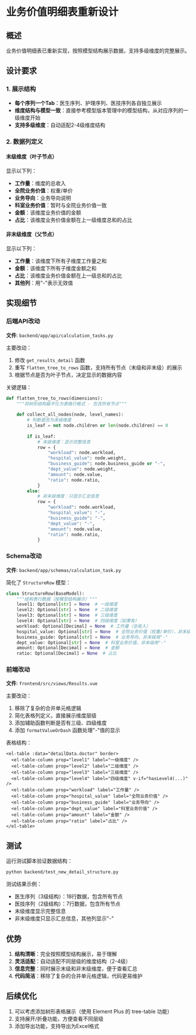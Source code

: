 # 业务价值明细表重新设计

## 概述

业务价值明细表已重新实现，按照模型结构展示数据，支持多级维度的完整展示。

## 设计要求

### 1. 展示结构

- **每个序列一个Tab**：医生序列、护理序列、医技序列各自独立展示
- **维度结构与模型一致**：直接参考模型版本管理中的模型结构，从对应序列的一级维度开始
- **支持多级维度**：自动适配2-4级维度结构

### 2. 数据列定义

#### 末级维度（叶子节点）
显示以下列：
- **工作量**：维度的总收入
- **全院业务价值**：权重/单价
- **业务导向**：业务导向说明
- **科室业务价值**：暂时与全院业务价值一致
- **金额**：该维度业务价值的金额
- **占比**：该维度业务价值金额在上一级维度总和的占比

#### 非末级维度（父节点）
显示以下列：
- **工作量**：该维度下所有子维度工作量之和
- **金额**：该维度下所有子维度金额之和
- **占比**：该维度业务价值金额在上一级总和的占比
- **其他列**：用"-"表示无效值

## 实现细节

### 后端API改动

**文件**: `backend/app/api/calculation_tasks.py`

主要改动：
1. 修改 `get_results_detail` 函数
2. 重写 `flatten_tree_to_rows` 函数，支持所有节点（末级和非末级）的展示
3. 根据节点是否为叶子节点，决定显示的数据内容

关键逻辑：
```python
def flatten_tree_to_rows(dimensions):
    """将树形结构扁平化为表格行格式 - 包含所有节点"""
    
    def collect_all_nodes(node, level_names):
        # 判断是否为末级维度
        is_leaf = not node.children or len(node.children) == 0
        
        if is_leaf:
            # 末级维度：显示完整信息
            row = {
                "workload": node.workload,
                "hospital_value": node.weight,
                "business_guide": node.business_guide or "-",
                "dept_value": node.weight,
                "amount": node.value,
                "ratio": node.ratio,
            }
        else:
            # 非末级维度：只显示汇总信息
            row = {
                "workload": node.workload,
                "hospital_value": "-",
                "business_guide": "-",
                "dept_value": "-",
                "amount": node.value,
                "ratio": node.ratio,
            }
```

### Schema改动

**文件**: `backend/app/schemas/calculation_task.py`

简化了 `StructureRow` 模型：
```python
class StructureRow(BaseModel):
    """结构表行数据（按模型结构展示）"""
    level1: Optional[str] = None  # 一级维度
    level2: Optional[str] = None  # 二级维度
    level3: Optional[str] = None  # 三级维度
    level4: Optional[str] = None  # 四级维度（如果有）
    workload: Optional[Decimal] = None  # 工作量（总收入）
    hospital_value: Optional[str] = None  # 全院业务价值（权重/单价），非末级用"-"
    business_guide: Optional[str] = None  # 业务导向，非末级用"-"
    dept_value: Optional[str] = None  # 科室业务价值，非末级用"-"
    amount: Optional[Decimal] = None  # 金额
    ratio: Optional[Decimal] = None  # 占比
```

### 前端改动

**文件**: `frontend/src/views/Results.vue`

主要改动：
1. 移除了复杂的合并单元格逻辑
2. 简化表格列定义，直接展示维度层级
3. 添加辅助函数判断是否有三级、四级维度
4. 添加 `formatValueOrDash` 函数处理"-"值的显示

表格结构：
```vue
<el-table :data="detailData.doctor" border>
  <el-table-column prop="level1" label="一级维度" />
  <el-table-column prop="level2" label="二级维度" />
  <el-table-column prop="level3" label="三级维度" />
  <el-table-column prop="level4" label="四级维度" v-if="hasLevel4(...)" />
  <el-table-column prop="workload" label="工作量" />
  <el-table-column prop="hospital_value" label="全院业务价值" />
  <el-table-column prop="business_guide" label="业务导向" />
  <el-table-column prop="dept_value" label="科室业务价值" />
  <el-table-column prop="amount" label="金额" />
  <el-table-column prop="ratio" label="占比" />
</el-table>
```

## 测试

运行测试脚本验证数据结构：
```bash
python backend/test_new_detail_structure.py
```

测试结果示例：
- 医生序列（3级结构）：18行数据，包含所有节点
- 医技序列（2级结构）：7行数据，包含所有节点
- 末级维度显示完整信息
- 非末级维度只显示汇总信息，其他列显示"-"

## 优势

1. **结构清晰**：完全按照模型结构展示，易于理解
2. **灵活适配**：自动适配不同层级的维度结构（2-4级）
3. **信息完整**：同时展示末级和非末级维度，便于查看汇总
4. **代码简洁**：移除了复杂的合并单元格逻辑，代码更易维护

## 后续优化

1. 可以考虑添加树形表格展示（使用 Element Plus 的 tree-table 功能）
2. 支持展开/折叠功能，方便查看不同层级
3. 添加导出功能，支持导出为Excel格式
